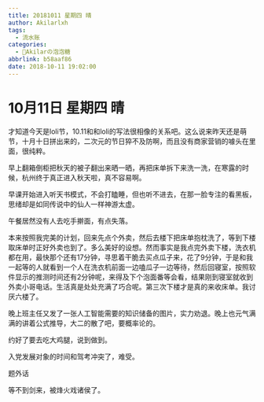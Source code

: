 ```yaml
---
title: 20181011 星期四 晴
author: Akilarlxh
tags:
  - 流水账
categories:
  - 🍬Akilarの泡泡糖
abbrlink: b58aaf86
date: 2018-10-11 19:02:00
---
```

# 10月11日 星期四 晴

才知道今天是loli节，10.11和和loli的写法很相像的关系吧。这么说来昨天还是萌节，十月十日拼出来的，二次元的节日猝不及防啊，而且没有商家营销的噱头在里面，很纯粹。

早上翻箱倒柜把秋天的被子翻出来晒一晒，再把床单拆下来洗一洗，在寒露的时候，杭州终于真正进入秋天啦，真不容易啊。

早课开始进入听天书模式，不会打瞌睡，但也听不进去，在那一脸专注的看黑板，思绪却是如同传说中的仙人一样神游太虚。

午餐居然没有人去吃手擀面，有点失落。

本来按照我完美的计划，回来先点个外卖，然后去楼下把床单抱枕洗了，等到下楼取床单时正好外卖也到了。多么美好的设想。然而事实是我点完外卖下楼，洗衣机都在用，最快那个还有17分钟，寻思着干脆去买点瓜子来，花了9分钟，于是和我一起等的人就看到一个人在洗衣机前面一边嗑瓜子一边等待，然后回寝室，按照软件显示的推测时间还有2分钟呢，来得及下个泡面番等会看，结果刚到寝室就收到外卖小哥电话。生活真是处处充满了巧合呢。第三次下楼才是真的来收床单。我讨厌六楼了。

晚上班主任又发了一张人工智能需要的知识储备的图片，实力劝退。晚上也元气满满的讲着公式推导，大二的散了吧，要概率论的。

约好了要去吃大鸡腿，说到做到。

入党发展对象的时间和驾考冲突了，难受。

题外话

等不到剑来，被烽火戏诸侯了。